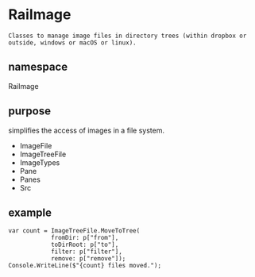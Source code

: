 # RaiImage

    Classes to manage image files in directory trees (within dropbox or outside, windows or macOS or linux).

## namespace

RaiImage

## purpose

simplifies the access of images in a file system.

- ImageFile
- ImageTreeFile
- ImageTypes
- Pane
- Panes
- Src

## example

    var count = ImageTreeFile.MoveToTree(
                fromDir: p["from"], 
                toDirRoot: p["to"], 
                filter: p["filter"], 
                remove: p["remove"]); 
    Console.WriteLine($"{count} files moved.");
